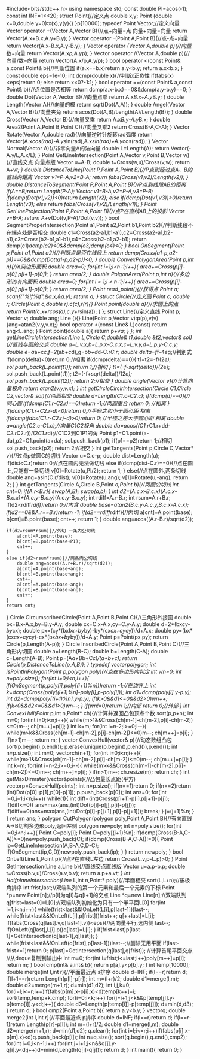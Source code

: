 #include<bits/stdc++.h>
using namespace std;
const double PI=acos(-1);
const int INF=1<<20;
struct Point{//定义点 
	double x,y;
	Point (double x=0,double y=0):x(x),y(y){}
}p[10000];
typedef Point Vector;//定义向量 
Vector operator +(Vector A,Vector B){//点+向量=点  向量+向量=向量 
	return Vector(A.x+B.x,A.y+B.y);
}
Vector operator -(Point A,Point B){//点-点=向量 
	return Vector(A.x-B.x,A.y-B.y);
}
Vector operator *(Vector A,double p){//向量*数=向量 
	return Vector(A.x*p,A.y*p);
}
Vector operator /(Vector A,double p){//向量/数=向量 
	return Vector(A.x/p,A.y/p);
}
bool operator <(const Point& a,const Point& b){//判断位置 
	if(a.x==b.x)return a.y<b.y;
	return a.x<b.x;
}
const double eps=1e-10;
int dcmp(double x){//判断x正负性 
	if(fabs(x)<eps)return 0;
	else return x<0?-1:1;
}
bool operator ==(const Point& a,const Point& b){//点位置是否相等 
	return dcmp(a.x-b.x)==0&&dcmp(a.y-b.y)==0;
}
double Dot(Vector A,Vector B){//向量点乘 
	return A.x*B.x+A.y*B.y;
}
double Length(Vector A){//向量的模 
	return sqrt(Dot(A,A));
}
double Angel(Vector A,Vector B){//向量夹角 
	return acos(Dot(A,B)/Length(A)/Length(B));
}
double Cross(Vector A,Vector B){//向量叉乘 
	return A.x*B.y-A.y*B.x;
}
double Area2(Point A,Point B,Point C){//向量叉乘2 
	return Cross(B-A,C-A);
}
Vector Rotate(Vector A,double rad){//向量逆时针旋转rad弧度 
	return Vector(A.x*cos(rad)-A.y*sin(rad),A.x*sin(rad)+A.y*cos(rad));
}
Vector Normal(Vector A){//非零向量A的法向量 
	double L=Length(A);
	return Vector(-A.y/L,A.x/L);
}
Point GetLineIntersection(Point A,Vector v,Point B,Vector w){//直线交点 向量点版 
	Vector u=A-B;
	double t=Cross(w,u)/Cross(v,w);
	return A+v*t;
}
double DistanceToLine(Point P,Point A,Point B){//P点到经过点A、B的直线的距离 
	Vector v1=P-A,v2=B-A;
	return fabs(Cross(v1,v2)/Length(v2));
}
double DistanceToSegment(Point P,Point A,Point B){//P点到线段AB的距离 
	if(A==B)return Length(P-A);
	Vector v1=B-A,v2=P-A,v3=P-B;
	if(dcmp(Dot(v1,v2))<0)return Length(v2);
	else if(dcmp(Dot(v1,v3))>0)return Length(v3);
	else return fabs(Cross(v1,v2)/Length(v1));
}
Point GetLineProjection(Point P,Point A,Point B){//点P在直线AB上的投影 
	Vector v=B-A;
	return A+v*(Dot(v,P-A)/Dot(v,v));
}
bool SegmentProperIntersection(Point a1,Point a2,Point b1,Point b2){//判断线段不在端点处是否相交 
	double c1=Cross(a2-a1,b1-a1),c2=Cross(a2-a1,b2-a1),c3=Cross(b2-b1,a1-b1),c4=Cross(b2-b1,a2-b1);
	return dcmp(c1)*dcmp(c2)<0&&dcmp(c3)*dcmp(c4)<0;
}
bool OnSegment(Point p,Point a1,Point a2){//判断点是否在线段上 
	return dcmp(Cross(a1-p,a2-p))==0&&dcmp(Dot(a1-p,a2-p))<0;
}
double ConvexPolygonArea(Point *p,int n){//n突边形面积 
	double area=0;
	for(int i=1;i<n-1;i++){
		area+=Cross(p[i]-p[0],p[i+1]-p[0]);
	}
	return area/2;
}
double PolgonArea(Point* p,int n){//多边形的有向面积 
	double area=0;
	for(int i = 1;i < n-1;i++){
		area+=Cross(p[i]-p[0],p[i+1]-p[0]);
	}
	return area/2;
} 
Point read_point(){//获得点 
	Point a;
	scanf("%lf%lf",&a.x,&a.y);
	return a;
}
struct Circle{//定义圆 
	Point c;
	double r;
	Circle(Point c,double r):c(c),r(r){}
	Point point(double a){//求圆上的点
		return Point(c.x+r*cos(a),c.y+r*sin(a));
	}
};
struct Line{//定义直线 
	Point p;
	Vector v;
	double ang;
	Line (){}
	Line(Point p,Vector v):p(p),v(v){ang=atan2(v.y,v.x);}
	bool operator <(const Line& L)const{
		return ang<L.ang;
	}
	Point point(double a){
		return p+v*a;
	}
};
int getLineCircleIntersection(Line L,Circle C,double& t1,double &t2,vector<Point>& sol){//直线与圆的交点 
	double a=L.v.x,b=L.p.x-C.c.x,c=L.v.y,d=L.p.y-C.c.y;
	double e=a*a+c*c,f=2*(a*b+c*d),g=b*b+d*d-C.r*C.r;
	double delta=f*f-4*e*g;//判别式
	if(dcmp(delta)<0)return 0;//相离 
	if(dcmp(delta)==0){
		t1=t2=-f/(2*e);
		sol.push_back(L.point(t1));
		return 1;//相切 
	}
	t1=(-f-sqrt(delta))/(2*e);
	sol.push_back(L.point(t1));
	t2=(-f+sqrt(delta))/(2*e);
	sol.push_back(L.point(t2));
	return 2;//相交 
}
double angle(Vector v){//计算向量极角 
	return atan2(v.y,v.x);
}
int getCIrcleCirclrIntersection(Circle C1,Circle C2,vector<Point>& sol){//两圆相交 
	double d=Length(C1.c-C2.c);
	if(dcmp(d)==0){//同心圆 
		if(dcmp(C1.r-C2.r)==0)return -1;//两圆重合
		return 0; //相离 
	}
	if(dcmp(C1.r+C2.r-d)<0)return 0;//半径之和小于圆心距  相离 
	if(dcmp(fabs(C1.r-C2.r)-d)>0)return 0; //半径之差大于圆心距 相离 
	double a=angle(C2.c-C1.c);//向量C1C2极角 
	double da=acos((C1.r*C1.r+d*d-C2.r*C2.r))/(2*C1.r*d);//C1C2到C1P1的角
	Point p1=C1.point(a-da),p2=C1.point(a+da);
	sol.push_back(p1);
	if(p1==p2)return 1;//相切 
	sol.push_back(p2);
	return 2;//相交 
} 
int getTangents(Point p,Circle C,Vector* v){//过点p做圆C的切线
	Vector u=C.c-p;
	double dist=Length(u);
	if(dist<C.r)return 0;//点在圆内无法做切线 
	else if(dcmp(dist-C.r)==0){//点在圆上,只能有一条切线
		v[0]=Rotate(u,PI/2); 
		return 1;
	}
	else{//点在圆外,两条切线 
		double ang=asin(C.r/dist);
		v[0]=Rotate(u,ang);
		v[1]=Rotate(u,-ang);
		return 2;
	}
}
int getTangents(Circle A,Circle B,Point *a,Point *b){//两圆公切线 
	int cnt=0;
	if(A.r<B.r){
		swap(A,B);
		swap(a,b);
	}
	int d2=(A.c.x-B.c.x)*(A.c.x-B.c.x)+(A.c.y-B.c.y)*(A.c.y-B.c.y);
	int rdiff=A.r-B.r;
	int rsum=A.r+B.r;
	if(d2<rdiff*rdiff)return 0;//内含
	double base=atan2(B.c.y-A.c.y,B.c.x-A.c.x);
	if(d2==0&&A.r==B.r)return -1;
	if(d2==rdiff*rdiff){//内切 
		a[cnt]=A.point(base);
		b[cnt]=B.point(base);
		cnt++;
		return 1;
	}
	double ang=acos((A.r-B.r)/sqrt(d2));
	
	if(d2=rsum*rsum){//外切 一条内公切线 
		a[cnt]=A.point(base);
		b[cnt]=B.point(base+PI);
		cnt++;
	}
	else if(d2>rsum*rsum){//两条内公切线 
		double ang=acos((A.r+B.r)/sqrt(d2));
		a[cnt]=A.point(base+ang);
		b[cnt]=B.point(base+ang);
		cnt++;
		a[cnt]=A.point(base-ang);
		b[cnt]=B.point(base-ang);
		cnt++;
	}
	return cnt;
}
Circle CircumscribedCircle(Point A,Point B,Point C){//三角形外接圆 
	double bx=B.x-A.x,by=B.y-A.y;
	double cx=C.x-A.x,cy=C.y-A.y;
	double d=2*(bx*cy-by*cx);
	double px=(cy*(bx*bx+by*by)-by*(cx*cx+cy*cy))/d+A.x; 
	double py=(bx*(cx*cx+cy*cy)-cx*(bx*bx+by*by))/d+A.y; 
	Point p=Point(px,py);
	return Circle(p,Length(A-p));
}
Circle InscribedCircle(Point A,Point B,Point C){//三角形内切圆 
	double a=Length(B-C);
	double b=Length(C-A);
	double c=Length(A-B);
	Point p=(A*a+B*b+C*c)/(a+b+c);
	return Circle(p,DistanceToLine(p,A,B));
}
typedef vector<Point>polygon;
int isPointInPolygon(Point p,polygon poly){//点在多边形内判定 
	int wn=0;
	int n=poly.size();
	for(int i=0;i<n;i++){
		if(OnSegment(p,poly[i],poly[(i+1)%n]))return -1;//在边界上 
		int k=dcmp(Cross(poly[(i+1)%n]-poly[i],p-poly[i]));
		int d1=dcmp(poly[i].y-p.y);
		int d2=dcmp(poly[(i+1)%n].y-p.y);
		if(k>0&&d1<=0&&d2>0)wn++;
		if(k<0&&d2<=0&&d1>0)wn--;
	}
	if(wn!=0)return 1;//内部 
	return 0;//外部 
}
int ConvexHull(Point* p,int n,Point* ch){//计算并返回凸包顶点个数 
	sort(p,p+n);
	int m=0;
	for(int i=0;i<n;i++){
		while(m>1&&Cross(ch[m-1]-ch[m-2],p[i]-ch[m-2])<=0)m--;
		ch[m++]=p[i];
	}
	int k=m;
	for(int i=n-2;i>=0;i--){
		while(m>k&&Cross(ch[m-1]-ch[m-2],p[i]-ch[m-2])<=0)m--;
		ch[m++]=p[i];
	}
	if(n>1)m--;
	return m;
}
vector<Point> ConvexHull(vector<Point>& p){//动态数组凸包 
	sort(p.begin(),p.end());
	p.erase(unique(p.begin(),p.end()),p.end());
	int n=p.size();
	int m=0;
	vector<Point>ch(n+1);
	for(int i=0;i<n;i++){
		while(m>1&&Cross(ch[m-1]-ch[m-2],p[i]-ch[m-2])<=0)m--;
		ch[m++]=p[i];
	}
	int k=m;
	for(int i=n-2;i>=0;i--){
		while(m>k&&Cross(ch[m-1]-ch[m-2],p[i]-ch[m-2])<=0)m--;
		ch[m++]=p[i];
	}
	if(n>1)m--;
	ch.resize(m);
	return ch;
}
int getMaxDirmater(vector<Point>&points){//凸包最长点距(平方) 
	vector<Point>p=ConvexHull(points);
	int n=p.size();
	if(n==1)return 0;
	if(n==2)return (int)Dot(p[0]-p[1],p[0]-p[1]);
	p.push_back(p[0]);
	int ans=0;
	for(int i=0,j=1;i<n;i++){
		while(1){
			int diff=(int)Cross(p[i+1]-p[i],p[j+1]-p[j]);
			if(diff<=0){
				ans=max(ans,(int)Dot(p[i]-p[j],p[i]-p[j]));
				if(diff==0)ans=max(ans,(int)Dot(p[i]-p[j+1],p[i]-p[j+1]));
				break;
			}
			j=(j+1)%n;
		}
	}
	return ans;
}
polygon CutPolygon(polygon poly,Point A,Point B){//有向直线A->B切割多边形poly,返回左侧 
	polygon newpoly;
	int n=poly.size();
	for(int i=0;i<n;i++){
		Point C=poly[i];
		Point D=poly[(i+1)%n];
		if(dcmp(Cross(B-A,C-A))>=0)newpoly.push_back(C);
		if(dcmp(Cross(B-A,C-A))!=0){
			Point ip=GetLineIntersection(A,B-A,C,D-C);
			if(OnSegment(ip,C,D))newpoly.push_back(ip);
		}
	}
	return newpoly;
}
bool OnLeft(Line L,Point p){//点P在直线L左边 
	return Cross(L.v,p-L.p)>0;
}
Point GetIntersection(Line a,Line b){//直线交点直线版 
	Vector u=a.p-b.p;
	double t=Cross(b.v,u)/Cross(a.v,b.v);
	return a.p+a.v*t;
}
int HalfplaneIntersection(Line* L,int n,Point* poly){//半面相交 
	sort(L,L+n);//按极角排序 
	int frist,last;//双端队列的第一个元素和最后一个元素的下标 
	Point *p=new Point[n];//p[i]为q[i]与q[i+1]的交点 
	Line *q=new Line[n];//双端队列 
	q[frist=last=0]=L[0];//双端队列初始化为只有一个半平面L[0] 
	for(int i=1;i<n;i++){
		while(frist<last&&!OnLeft(L[i],p[last-1]))last--;
		while(frist<last&&!OnLeft(L[i],p[frist]))frist++;
		q[++last]=L[i];
		if(fabs(Cross(q[last].v,q[last-1].v))<eps){//两向量平行,选内侧 
			last--;
			if(OnLeft(q[last],L[i].p))q[last]=L[i];
		}
		if(frist<last)p[last-1]=GetIntersection(q[last-1],q[last]);
	}
	while(frist<last&&!OnLeft(q[frist],p[last-1]))last--;//删除无用平面
	if(last-frist<=1)return 0;
	p[last]=GetIntersection(q[last],q[frist]); //计算首尾平面交点
	//从deque复制到输出中
	int m=0;
	for(int i=frist;i<=last;i++)poly[m++]=p[i];
	return m;
}
bool cmp(int& a,int& b){
	return p[a].y<p[b].y;
}
int temp[10000];
double merge(int l,int r){//平面最近点 s排序 
	double d=INF;
	if(l==r)return d;
	if(l+1==r)return Length(p[l]-p[r]);
	int m=(l+r)/2;
	double d1=merge(l,m);
	double d2=merge(m+1,r);
	d=min(d1,d2);
	int i,j,k=0;
	for(i=l;i<=r;i++)if(fabs(p[m].x-p[i].x)<d)temp[k++]=i;
	sort(temp,temp+k,cmp);
	for(i=0;i<k;i++)
		for(j=i+1;j<k&&p[temp[j]].y-p[temp[i]].y<d;j++){
			double d3=Length(p[temp[i]]-p[temp[j]]);
			d=min(d,d3);
		}
	return d;
}
bool cmp2(Point a,Point b){
	return a.y<b.y;
}
vector<Point>q;
double merge2(int l,int r){//平面最近点 p排序 
	double d=INF;
	if(l==r)return d;
	if(l==r-1)return Length(p[r]-p[l]);
	int m=(l+r)/2;
	double d1=merge(l,m);
	double d2=merge(m+1,r);
	d=min(d1,d2);
	q.clear();
	for(int i=l;i<=r;i++)if(fabs(p[i].x-p[m].x)<d)q.push_back(p[i]);
	int n=q.size();
	sort(q.begin(),q.end(),cmp2);
	for(int i=0;i<n-1;i++)
		for(int j=i+1;j<n&&q[j].y-q[i].y<d;j++)d=min(d,Length(q[i]-q[j]));
	return d;
}
int main(){
	return 0;
}
